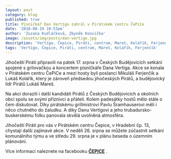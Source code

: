 ```yaml
---
layout: post
category: blog
published: true
title: Písničkář Dan Vertígo zahrál v Pirátském centru ČePiCe
date: '2018-08-19 10:53pm'
author: 'Zuzana Kudláčková, Zbyněk Konvička'
image: /assets/img/posts/dan-vertigo.jpg
description: 'Vertígo, Čepice, Piráti, centrum, Mareš, Kolářík, Ferjenčík'
tags: 'Vertígo, Čepice, Piráti, centrum, Mareš, Kolářík, Ferjenčík'
---
```

Jihočeští Piráti připravili na pátek 17. srpna v Českých Budějovicích setkání spojené s grilovačkou a koncertem písničkáře Dana Vertíga. Akce se konala v Pirátském centru ČePiCe a mezi hosty byli poslanci Mikuláš Ferjenčík a Lukáš Kolářík, který je zároveň předsedou jihočeských Pirátů, a budějovický lídr Pirátů Lukáš Mareš.

Na akci dorazili i další kandidáti Pirátů z Českých Budějovicích a okolních obcí spolu se svými příznivci a přáteli. Kolem padesátky hostů mělo stále o čem diskutovat. Díky pirátskému grillmistrovi Pavlu Šramhauserovi měli i něco chutného do žaludku. A díky Danu Vertígovi a jeho trubadursko-buskerskému folku panovala skvělá uvolněná atmosféra. 

Jihočeští Piráti pro vás v Pirátském centru Čepice, v Hradební čp. 13, chystají další zajímavé akce. V neděli 26. srpna se můžete zúčastnit setkání komunálního týmu a ve středu 29. srpna je v plánu beseda o územním plánování.

Více informací naleznete na facebooku __[ČEPICE](https://www.facebook.com/PiratiCB/)__ .
